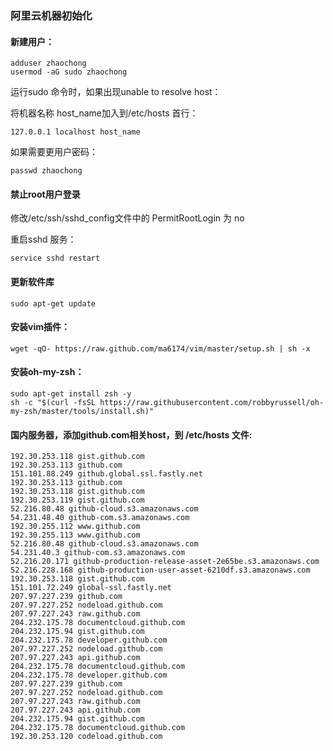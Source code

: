 
### 阿里云机器初始化

#### 新建用户：

```
adduser zhaochong
usermod -aG sudo zhaochong
```

运行sudo 命令时，如果出现unable to resolve host：

将机器名称 host_name加入到/etc/hosts 首行：
```
127.0.0.1 localhost host_name
```

如果需要更用户密码：
```
passwd zhaochong
```

#### 禁止root用户登录
修改/etc/ssh/sshd_config文件中的 PermitRootLogin 为 no

重启sshd 服务：
```
service sshd restart
```

#### 更新软件库
```
sudo apt-get update
```

#### 安装vim插件：
```
wget -qO- https://raw.github.com/ma6174/vim/master/setup.sh | sh -x
```

#### 安装oh-my-zsh：
```
sudo apt-get install zsh -y
sh -c "$(curl -fsSL https://raw.githubusercontent.com/robbyrussell/oh-my-zsh/master/tools/install.sh)"
```

#### 国内服务器，添加github.com相关host，到 /etc/hosts 文件:
```
192.30.253.118 gist.github.com
192.30.253.113 github.com
151.101.88.249 github.global.ssl.fastly.net
192.30.253.113 github.com
192.30.253.118 gist.github.com
192.30.253.119 gist.github.com
52.216.80.48 github-cloud.s3.amazonaws.com
54.231.48.40 github-com.s3.amazonaws.com
192.30.255.112 www.github.com
192.30.255.113 www.github.com
52.216.80.48 github-cloud.s3.amazonaws.com
54.231.40.3 github-com.s3.amazonaws.com
52.216.20.171 github-production-release-asset-2e65be.s3.amazonaws.com
52.216.228.168 github-production-user-asset-6210df.s3.amazonaws.com
192.30.253.118 gist.github.com
151.101.72.249 global-ssl.fastly.net
207.97.227.239 github.com
207.97.227.252 nodeload.github.com
207.97.227.243 raw.github.com
204.232.175.78 documentcloud.github.com
204.232.175.94 gist.github.com
204.232.175.78 developer.github.com
207.97.227.252 nodeload.github.com
207.97.227.243 api.github.com
204.232.175.78 documentcloud.github.com
204.232.175.78 developer.github.com
207.97.227.239 github.com
207.97.227.252 nodeload.github.com
207.97.227.243 raw.github.com
207.97.227.243 api.github.com
204.232.175.94 gist.github.com
204.232.175.78 documentcloud.github.com
192.30.253.120 codeload.github.com
```
